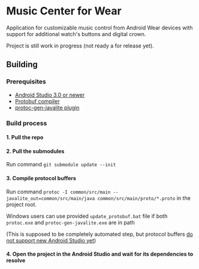 Music Center for Wear
================================

Application for customizable music control from Android Wear devices with support for additional watch's buttons and digital crown.

Project is still work in progress (not ready a for release yet).

## Building

### Prerequisites

* [Android Studio 3.0 or newer](https://developer.android.com/studio/preview/index.html)
* [Protobuf compiler](https://github.com/google/protobuf/releases/latest)
* [protoc-gen-javalite plugin](https://github.com/google/protobuf/releases/tag/v3.0.0)

### Build process

#### 1. Pull the repo
#### 2. Pull the submodules

Run command `git submodule update --init`

#### 3. Compile protocol buffers

Run command `protoc -I common/src/main --javalite_out=common/src/main/java common/src/main/proto/*.proto` in the project root.

Windows users can use provided `update_protobuf.bat` file if both `protoc.exe` and `protoc-gen-javalite.exe` are in path

(This is supposed to be completely automated step, but protocol buffers [do not support new Android Studio yet](https://github.com/google/protobuf-gradle-plugin/issues/129))

#### 4. Open the project in the Android Studio and wait for its dependencies to resolve